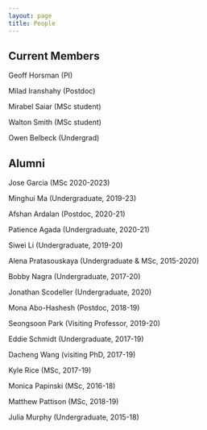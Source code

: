 ```yaml
---
layout: page
title: People
---
```



## Current Members

Geoff Horsman (PI)

Milad Iranshahy (Postdoc)

Mirabel Saiar (MSc student)

Walton Smith (MSc student)

Owen Belbeck (Undergrad)

## Alumni

Jose Garcia (MSc 2020-2023)

Minghui Ma (Undergraduate, 2019-23)

Afshan Ardalan (Postdoc, 2020-21)

Patience Agada (Undergraduate, 2020-21)

Siwei Li (Undergraduate, 2019-20)

Alena Pratasouskaya (Undergraduate & MSc, 2015-2020)

Bobby Nagra (Undergraduate, 2017-20)

Jonathan Scodeller (Undergraduate, 2020)

Mona Abo-Hashesh (Postdoc, 2018-19)

Seongsoon Park (Visiting Professor, 2019-20)

Eddie Schmidt (Undergraduate, 2017-19)

Dacheng Wang (visiting PhD, 2017-19)

Kyle Rice (MSc, 2017-19)

Monica Papinski (MSc, 2016-18)

Matthew Pattison (MSc, 2018-19)

Julia Murphy (Undergraduate, 2015-18)



